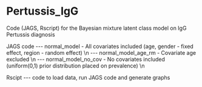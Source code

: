 # Pertussis_IgG
Code (JAGS, Rscript) for the Bayesian mixture latent class model on IgG Pertussis diagnosis

JAGS code
--- normal_model - All covariates included (age, gender - fixed effect, region - random effect) \n
--- normal_model_age_rm - Covariate age excluded \n
--- normal_model_no_cov - No covariates included (uniform(0,1) prior distribution placed on prevalence) \n

Rscipt
--- code to load data, run JAGS code and generate graphs
